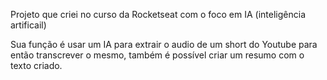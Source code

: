 Projeto que criei no curso da Rocketseat com o foco em IA (inteligência artificail)

Sua função é usar um IA para extrair o audio de um short do Youtube para então transcrever o mesmo, também é possível criar um resumo com o texto criado.